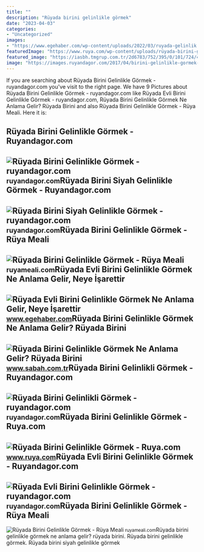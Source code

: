 ```yaml
---
title: ""
description: "Rüyada birini gelinlikle görmek"
date: "2023-04-03"
categories:
- "Uncategorized"
images:
- "https://www.egehaber.com/wp-content/uploads/2022/03/ruyada-gelinlik.jpg"
featuredImage: "https://www.ruya.com/wp-content/uploads/rüyada-birini-gelinlikle-görmek.jpg"
featured_image: "https://iasbh.tmgrup.com.tr/2d6783/752/395/0/101/724/481?u=https://isbh.tmgrup.com.tr/sbh/2022/08/01/ruyada-birini-gelinlikle-gormek-ne-anlama-gelir-ruyada-birini-gelinlikle-gormenin-anlami-1659357069070.jpg"
image: "https://images.ruyandagor.com/2017/04/birini-gelinlikle-gormek-0221.jpg"
---
```


If you are searching about Rüyada Birini Gelinlikle Görmek - ruyandagor.com you've visit to the right page. We have 9 Pictures about Rüyada Birini Gelinlikle Görmek - ruyandagor.com like Rüyada Evli Birini Gelinlikle Görmek - ruyandagor.com, Rüyada Birini Gelinlikle Görmek Ne Anlama Gelir? Rüyada Birini and also Rüyada Birini Gelinlikle Görmek - Rüya Meali. Here it is:

Rüyada Birini Gelinlikle Görmek - Ruyandagor.com
------------------------------------------------

 ![Rüyada Birini Gelinlikle Görmek - ruyandagor.com](https://images.ruyandagor.com/2017/04/birini-gelinlikle-gormek-0221.jpg) <small>ruyandagor.com</small>Rüyada Birini Siyah Gelinlikle Görmek - Ruyandagor.com
------------------------------------------------------

 ![Rüyada Birini Siyah Gelinlikle Görmek - ruyandagor.com](https://images.ruyandagor.com/2017/05/birini-siyah-gelinlikle-gormek-1340.jpg) <small>ruyandagor.com</small>Rüyada Birini Gelinlikle Görmek - Rüya Meali
--------------------------------------------

 ![Rüyada Birini Gelinlikle Görmek - Rüya Meali](http://ruyameali.com/wp-content/uploads/2018/05/gelinlik-1.jpg) <small>ruyameali.com</small>Rüyada Evli Birini Gelinlikle Görmek Ne Anlama Gelir, Neye İşarettir
--------------------------------------------------------------------

 ![Rüyada Evli Birini Gelinlikle Görmek Ne Anlama Gelir, Neye İşarettir](https://www.egehaber.com/wp-content/uploads/2022/03/ruyada-gelinlik.jpg) <small>www.egehaber.com</small>Rüyada Birini Gelinlikle Görmek Ne Anlama Gelir? Rüyada Birini
--------------------------------------------------------------

 ![Rüyada Birini Gelinlikle Görmek Ne Anlama Gelir? Rüyada Birini](https://iasbh.tmgrup.com.tr/2d6783/752/395/0/101/724/481?u=https://isbh.tmgrup.com.tr/sbh/2022/08/01/ruyada-birini-gelinlikle-gormek-ne-anlama-gelir-ruyada-birini-gelinlikle-gormenin-anlami-1659357069070.jpg) <small>www.sabah.com.tr</small>Rüyada Birini Gelinlikli Görmek - Ruyandagor.com
------------------------------------------------

 ![Rüyada Birini Gelinlikli Görmek - ruyandagor.com](https://images.ruyandagor.com/2017/04/birini-gelinlikli-gormek-2059.jpg) <small>ruyandagor.com</small>Rüyada Birini Gelinlikle Görmek - Ruya.com
------------------------------------------

 ![Rüyada Birini Gelinlikle Görmek - Ruya.com](https://www.ruya.com/wp-content/uploads/rüyada-birini-gelinlikle-görmek.jpg) <small>www.ruya.com</small>Rüyada Evli Birini Gelinlikle Görmek - Ruyandagor.com
-----------------------------------------------------

 ![Rüyada Evli Birini Gelinlikle Görmek - ruyandagor.com](https://images.ruyandagor.com/2017/04/evli-birini-gelinlikle-gormek-1516.jpg) <small>ruyandagor.com</small>Rüyada Birini Gelinlikle Görmek - Rüya Meali
--------------------------------------------

 ![Rüyada Birini Gelinlikle Görmek - Rüya Meali](http://ruyameali.com/wp-content/uploads/2018/05/gelinlik-1024x569.jpg) <small>ruyameali.com</small>Rüyada birini gelinlikle görmek ne anlama gelir? rüyada birini. Rüyada birini gelinlikle görmek. Rüyada birini siyah gelinlikle görmek
